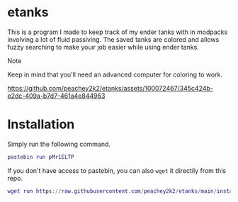 # etanks
This is a program I made to keep track of my ender tanks with in modpacks involving a lot of fluid passiving. The saved tanks are colored and allows fuzzy searching to make youır job easier while using ender tanks.

> [!NOTE]
> Keep in mind that you'll need an advanced computer for coloring to work.

https://github.com/peachey2k2/etanks/assets/100072467/345c424b-e2dc-409a-b7d7-461a4e844963

# Installation
Simply run the following command.
```lua
pastebin run pMr1ELTP
```

If you don't have access to pastebin, you can also `wget` it directily from this repo.
```lua
wget run https://raw.githubusercontent.com/peachey2k2/etanks/main/install.lua
```


